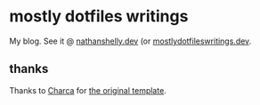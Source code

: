# mostly dotfiles writings

My blog. See it @ [nathanshelly.dev](nathanshelly.dev) (or [mostlydotfileswritings.dev](mostlydotfileswritings.dev).

<!-- TODO: make this helpful -->

## thanks

Thanks to [Charca](https://github.com/Charca) for [the original template](https://github.com/Charca/sapper-blog-template).
